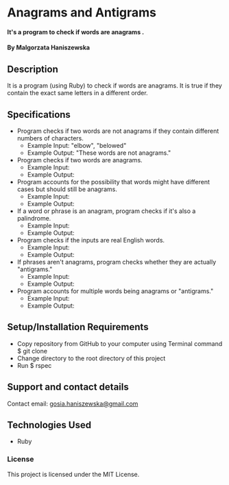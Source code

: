 # Anagrams and Antigrams

#### It's a program to check if words are anagrams .

#### By Malgorzata Haniszewska

## Description
It is a program (using Ruby) to check if words are anagrams. It is true if they contain the exact same letters in a different order.

## Specifications
* Program checks if two words are not anagrams if they contain different numbers of characters.
  * Example Input: "elbow", "belowed"
  * Example Output: "These words are not anagrams."
* Program checks if two words are anagrams.
  * Example Input:
  * Example Output:
* Program accounts for the possibility that words might have different cases but should still be anagrams.
  * Example Input:
  * Example Output:
* If a word or phrase is an anagram, program checks if it's also a palindrome.
  * Example Input:
  * Example Output:
* Program checks if the inputs are real English words.
  * Example Input:
  * Example Output:
* If phrases aren't anagrams, program checks whether they are actually "antigrams."
  * Example Input:
  * Example Output:
* Program accounts for multiple words being anagrams or "antigrams."
  * Example Input:
  * Example Output:

## Setup/Installation Requirements

* Copy repository from GitHub to your computer using Terminal command $ git clone
* Change directory to the root directory of this project
* Run $ rspec

## Support and contact details

Contact email: gosia.haniszewska@gmail.com

## Technologies Used

* Ruby

### License

This project is licensed under the MIT License.
